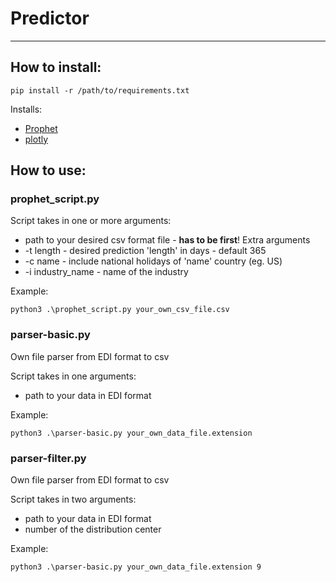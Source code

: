 # Predictor

---

## How to install:

```
pip install -r /path/to/requirements.txt
```

Installs:
- [Prophet](https://github.com/facebook/prophet)
- [plotly](https://github.com/plotly/plotly.py)

## How to use:
### prophet_script.py
Script takes in one or more arguments:
- path to your desired csv format file - **has to be first**!
Extra arguments
- -t length - desired prediction 'length' in days - default 365
- -c name - include national holidays of 'name' country (eg. US)
- -i industry_name - name of the industry

Example:
```
python3 .\prophet_script.py your_own_csv_file.csv
```

### parser-basic.py
Own file parser from EDI format to csv

Script takes in one arguments:
- path to your data in EDI format

Example:
```
python3 .\parser-basic.py your_own_data_file.extension
```

### parser-filter.py
Own file parser from EDI format to csv

Script takes in two arguments:
- path to your data in EDI format
- number of the distribution center

Example:
```
python3 .\parser-basic.py your_own_data_file.extension 9
```